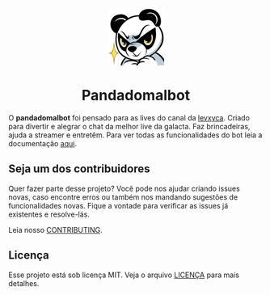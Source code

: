 <p align="center">
  <img src=".github/assets/panda.png">
  <h1 align="center">Pandadomalbot</h1>
</p>

O **pandadomalbot** foi pensado para as lives do canal da [levxyca][1].
Criado para divertir e alegrar o chat da melhor live da galacta. Faz brincadeiras,
ajuda a streamer e entretêm. Para ver todas as funcionalidades do bot leia a documentação [aqui][2].

## Seja um dos contribuidores

Quer fazer parte desse projeto? Você pode nos ajudar criando issues novas, caso encontre erros
ou também nos mandando sugestões de funcionalidades novas. Fique a vontade para verificar as issues
já existentes e resolve-lás.

Leia nosso [CONTRIBUTING][3].

## Licença

Esse projeto está sob licença MIT. Veja o arquivo [LICENÇA](LICENSE) para mais detalhes.

[1]: https://twitch.tv/levxyca
[2]: https://levxyca.com/pandadomalsite
[3]: .github/CONTRIBUTING.md
